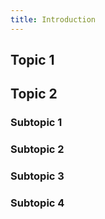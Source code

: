 ```yaml
---
title: Introduction
---
```


## Topic 1


## Topic 2


### Subtopic 1


### Subtopic 2


### Subtopic 3

### Subtopic 4